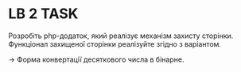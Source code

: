 # LB 2 TASK

Розробіть php-додаток, який реалізує механізм захисту сторінки.
Функціонал захищеної сторінки реалізуйте згідно з варіантом.

-> Форма конвертації десяткового числа в бінарне.